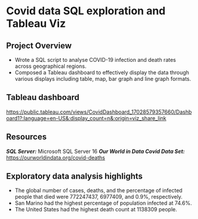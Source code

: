 # Covid data SQL exploration and Tableau Viz
## Project Overview
* Wrote a SQL script to analyse COVID-19 infection and death rates across geographical regions.
* Composed a Tableau dashboard to effectively display the data through various displays including table, map, bar graph and line graph formats.

## Tableau dashboard
https://public.tableau.com/views/CovidDashboard_17028579357660/Dashboard1?:language=en-US&:display_count=n&:origin=viz_share_link

## Resources
***SQL Server:*** Microsoft SQL Server 16
***Our World in Data Covid Data Set:*** https://ourworldindata.org/covid-deaths

## Exploratory data analysis highlights
* The global number of cases, deaths, and the percentage of infected people that died were 772247437, 6977409, and	0.9%, respectively.
* San Marino had the highest percentage of population infected at 74.6%.
* The United States had the highest death count at 1138309 people.
